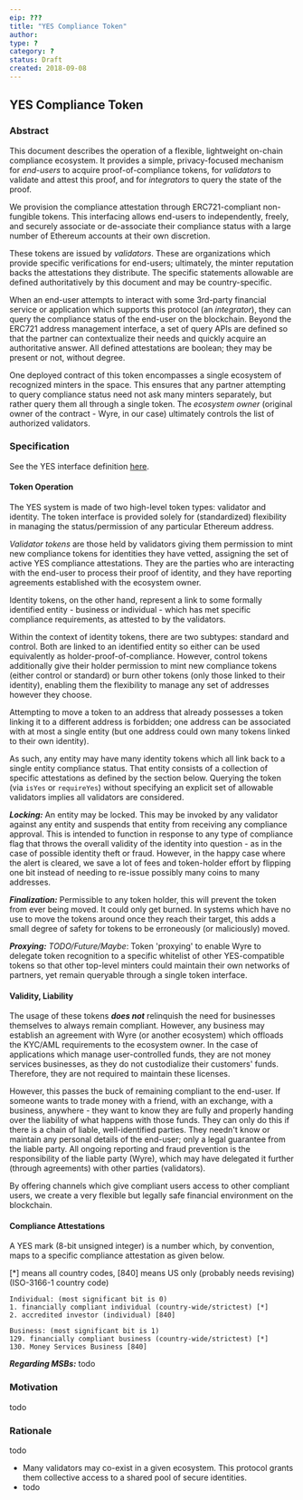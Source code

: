 ```yaml
---
eip: ???
title: "YES Compliance Token"
author:
type: ?
category: ? 
status: Draft
created: 2018-09-08
---
```


## YES Compliance Token

### Abstract

This document describes the operation of a flexible, lightweight on-chain compliance ecosystem. It provides a simple,
privacy-focused mechanism for _end-users_ to acquire proof-of-compliance tokens, for _validators_ to validate and attest
this proof, and for _integrators_ to query the state of the proof.

We provision the compliance attestation through ERC721-compliant non-fungible tokens. This interfacing allows end-users
to independently, freely, and securely associate or de-associate their compliance status with a large number of Ethereum 
accounts at their own discretion.

These tokens are issued by _validators_. These are organizations which provide specific
verifications for end-users; ultimately, the minter reputation backs the attestations they distribute. The specific 
statements allowable are defined authoritatively by this document and may be country-specific.

When an end-user attempts to interact with some 3rd-party financial service or application which supports this protocol 
(an _integrator_), they can query the compliance status of the end-user on the blockchain. Beyond the ERC721 address 
management interface, a set of query APIs are defined so that the partner can contextualize their needs and 
quickly acquire an authoritative answer. All defined attestations are boolean; they may be present or not, without 
degree.

One deployed contract of this token encompasses a single ecosystem of recognized minters in the space. This
ensures that any partner attempting to query compliance status need not ask many minters separately, but rather
query them all through a single token. The _ecosystem owner_ (original owner of the contract - Wyre, in our case) 
ultimately controls the list of authorized validators.

### Specification

See the YES interface definition [here](contracts/yes/YesComplianceTokenV1.sol).

#### Token Operation

The YES system is made of two high-level token types: validator and identity. The token
interface is provided solely for (standardized) flexibility in managing the status/permission of any particular Ethereum 
address.

*Validator tokens* are those held by
validators giving them permission to mint new compliance tokens for identities they have vetted, assigning 
the set of active YES compliance attestations.
They are the parties who are interacting with the end-user to process their proof of identity, and they have reporting
agreements established with the ecosystem owner.

Identity tokens, on the other hand, represent a link to some formally identified entity - business or individual - which has met 
specific compliance requirements, as attested to by the validators. 

Within the context of identity tokens, there are two subtypes: standard and control. Both are linked to an identified
entity so either can be used equivalently as holder-proof-of-compliance. However, control tokens additionally give their 
holder permission to mint new compliance tokens (either control or standard) or burn other tokens (only those linked
to their identity), enabling them the flexibility to manage any set of addresses however they choose.

Attempting to move a token to an address that already possesses a token linking it to a different address is forbidden;
one address can be associated with at most a single entity (but one address could own many tokens linked to their own 
identity).

As such, any entity may have many identity tokens which all link back to a single entity compliance status. That entity
consists of a collection of specific attestations as defined by the section below. Querying the token (via `isYes` 
or `requireYes`) without specifying an explicit set of allowable validators implies all validators are considered. 

***Locking:*** An entity may be locked. This may be invoked by any validator against any entity and suspends that entity from 
receiving any compliance approval. This is intended to function in response to any type of compliance flag that throws
the overall validity of the identity into question - as in the case of possible identity theft or fraud. However, in 
the happy case where the alert is cleared, we save a lot of fees and token-holder effort by flipping one bit instead
of needing to re-issue possibly many coins to many addresses. 

***Finalization:*** Permissible to any token holder, this will prevent the token from ever being moved. It could only
get burned. In systems which have no use to move the tokens around once they reach their target, this adds a small 
degree of safety for tokens to be erroneously (or maliciously) moved.

***Proxying:*** _TODO/Future/Maybe_: Token 'proxying' to enable Wyre to delegate token recognition to a specific whitelist 
of other YES-compatible tokens so that other top-level minters could maintain their own networks of partners, yet 
remain queryable through a single token interface.

#### Validity, Liability

The usage of these tokens ***does not*** relinquish the need for businesses themselves to always remain compliant. However,
any business may establish an agreement with Wyre (or another ecosystem) which offloads the KYC/AML requirements to the
ecosystem owner. In the case of applications which manage user-controlled funds, they are not money services businesses,
as they do not custodialize their customers' funds. Therefore, they are not required to maintain these licenses. 

However, this passes the buck of remaining compliant to the end-user. If someone wants to trade money with a friend, with an 
exchange, with a business, anywhere - they want to know they are fully and properly handing over the liability of 
what happens with those funds. They can only do this if there is a chain of liable, well-identified parties. They needn't
know or maintain any personal details of the end-user; only a legal guarantee from the liable party. All ongoing reporting
and fraud prevention
is the responsibility of the liable party (Wyre), which may have delegated it further (through agreements) with other
parties (validators). 

By offering channels which give compliant users access to other compliant users, we
create a very flexible but legally safe financial environment on the blockchain.

#### Compliance Attestations 

A YES mark (8-bit unsigned integer) is a number which, by convention, maps to a specific compliance attestation as given 
below. 

[*] means all country codes, [840] means US only (probably needs revising) (ISO-3166-1 country code)

    Individual: (most significant bit is 0)
    1. financially compliant individual (country-wide/strictest) [*]
    2. accredited investor (individual) [840]

    Business: (most significant bit is 1)
    129. financially compliant business (country-wide/strictest) [*] 
    130. Money Services Business [840]

***Regarding MSBs:*** todo

### Motivation

todo

### Rationale

todo

- Many validators may co-exist in a given ecosystem. This protocol grants them collective access to a shared 
  pool of secure identities. 
- todo

    